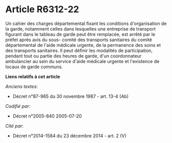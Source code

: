 # Article R6312-22

Un cahier des charges départemental fixant les conditions d'organisation de la garde, notamment celles dans lesquelles une
entreprise de transport figurant dans le tableau de garde peut être remplacée, est arrêté par le préfet après avis du sous-
comité des transports sanitaires du comité départemental de l'aide médicale urgente, de la permanence des soins et des
transports sanitaires. Il peut définir les modalités de participation, pendant tout ou partie des heures de garde, d'un
coordonnateur ambulancier au sein du service d'aide médicale urgente et l'existence de locaux de garde communs.

**Liens relatifs à cet article**

_Anciens textes_:

  - Décret n°87-965 du 30 novembre 1987 - art. 13-4 (Ab)

_Codifié par_:

  - Décret n°2005-840 2005-07-20

_Cité par_:

  - Décret n°2014-1584 du 23 décembre 2014 - art. 2 (V)
